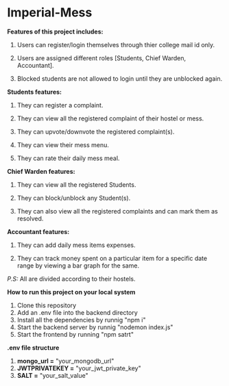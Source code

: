 # Imperial-Mess
**Features of this project includes:**



1. Users can register/login themselves through thier college mail id only.

2. Users are assigned different roles [Students, Chief Warden, Accountant].

3. Blocked students are not allowed to login until they are unblocked again.

**Students features:**

1. They can register a complaint.

2. They can view all the registered complaint of their hostel or mess.

3. They can upvote/downvote the registered complaint(s).

4. They can view their mess menu.

5. They can rate their daily mess meal.

**Chief Warden features:**

1. They can view all the registered Students.

2. They can block/unblock any Student(s).

3. They can also view all the registered complaints and can mark them as resolved.

**Accountant features:**

1. They can add daily mess items expenses.

2. They can track money spent on a particular item for a specific date range by viewing a bar graph for the same.


*P.S:* All are divided according to their hostels.


**How to run this project on your local system**
1. Clone this repository
2. Add an .env file into the backend directory
3. Install all the dependencies by runnig "npm i"
4. Start the backend server by runnig "nodemon index.js"
5. Start the frontend by running "npm satrt"

**.env file structure**
1. **mongo_url =** "your_mongodb_url"
2. **JWTPRIVATEKEY =** "your_jwt_private_key"
3. **SALT =** "your_salt_value"
